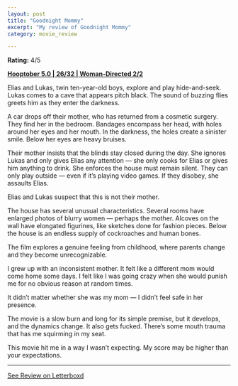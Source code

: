 ```yaml
---
layout: post
title: "Goodnight Mommy"
excerpt: "My review of Goodnight Mommy"
category: movie_review

---
```


**Rating:** 4/5

<b><a href="https://boxd.it/pRFMi/detail">Hooptober 5.0 | 26/32 | Woman-Directed 2/2</a></b>

Elias and Lukas, twin ten-year-old boys, explore and play hide-and-seek. Lukas comes to a cave that appears pitch black. The sound of buzzing flies greets him as they enter the darkness.

A car drops off their mother, who has returned from a cosmetic surgery. They find her in the bedroom. Bandages encompass her head, with holes around her eyes and her mouth. In the darkness, the holes create a sinister smile. Below her eyes are heavy bruises.

Their mother insists that the blinds stay closed during the day. She ignores Lukas and only gives Elias any attention — she only cooks for Elias or gives him anything to drink. She enforces the house must remain silent. They can only play outside — even if it’s playing video games. If they disobey, she assaults Elias.

Elias and Lukas suspect that this is not their mother.

The house has several unusual characteristics. Several rooms have enlarged photos of blurry women — perhaps the mother. Alcoves on the wall have elongated figurines, like sketches done for fashion pieces. Below the house is an endless supply of cockroaches and human bones.

The film explores a genuine feeling from childhood, where parents change and they become unrecognizable.

I grew up with an inconsistent mother. It felt like a different mom would come home some days. I felt like I was going crazy when she would punish me for no obvious reason at random times. 

It didn’t matter whether she was my mom — I didn’t feel safe in her presence.

The movie is a slow burn and long for its simple premise, but it develops, and the dynamics change. It also gets fucked. There’s some mouth trauma that has me squirming in my seat.

This movie hit me in a way I wasn’t expecting. My score may be higher than your expectations.

<hr>

[See Review on Letterboxd](https://boxd.it/6lMAvn)
